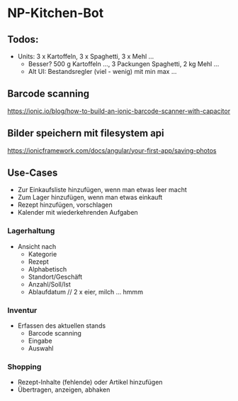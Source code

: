 # NP-Kitchen-Bot

## Todos:
* Units: 3 x Kartoffeln, 3 x Spaghetti, 3 x Mehl ...
  * Besser? 500 g Kartoffeln ..., 3 Packungen Spaghetti, 2 kg Mehl ...
  * Alt UI: Bestandsregler (viel - wenig) mit min max ...

## Barcode scanning
https://ionic.io/blog/how-to-build-an-ionic-barcode-scanner-with-capacitor

## Bilder speichern mit filesystem api
https://ionicframework.com/docs/angular/your-first-app/saving-photos

## Use-Cases

* Zur Einkaufsliste hinzufügen, wenn man etwas leer macht
* Zum Lager hinzufügen, wenn man etwas einkauft
* Rezept hinzufügen, vorschlagen
* Kalender mit wiederkehrenden Aufgaben

### Lagerhaltung
* Ansicht nach
  * Kategorie
  * Rezept
  * Alphabetisch
  * Standort/Geschäft
  * Anzahl/Soll/Ist
  * Ablaufdatum // 2 x eier, milch ... hmmm

### Inventur
* Erfassen des aktuellen stands
  * Barcode scanning
  * Eingabe
  * Auswahl

### Shopping
* Rezept-Inhalte (fehlende) oder Artikel hinzufügen
* Übertragen, anzeigen, abhaken
